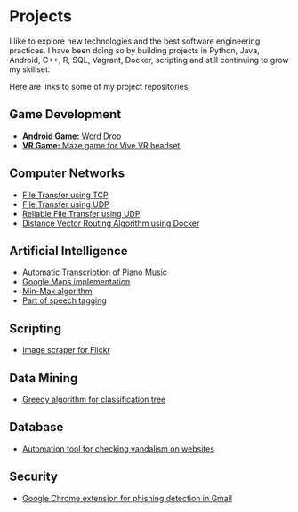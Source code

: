 # Projects
I like to explore new technologies and the best software engineering practices. I have been doing so by building projects in Python, Java, Android, C++, R, SQL, Vagrant, Docker, scripting and still continuing to grow my skillset. 

Here are links to some of my project repositories:

## Game Development
* [__Android Game:__ Word Drop](https://github.com/rachhshruti/worddrop-android-game)
* [__VR Game:__ Maze game for Vive VR headset](https://github.com/rachhshruti/maze-game-vr)

## Computer Networks
* [File Transfer using TCP](https://github.com/rachhshruti/file-transfer-tcp)
* [File Transfer using UDP](https://github.com/rachhshruti/file-transfer-udp)
* [Reliable File Transfer using UDP](https://github.com/rachhshruti/reliable-file-transfer-udp)
* [Distance Vector Routing Algorithm using Docker](https://github.com/rachhshruti/distance-vector-routing)

## Artificial Intelligence
* [Automatic Transcription of Piano Music](https://github.com/rachhshruti/automatic-music-transcription)
* [Google Maps implementation](https://github.com/rachhshruti/google-maps)
* [Min-Max algorithm](https://github.com/rachhshruti/min-max-algorithm)
* [Part of speech tagging](https://github.com/rachhshruti/pos-tagging)

## Scripting
* [Image scraper for Flickr](https://github.com/rachhshruti/py-scrape-flickr)

## Data Mining
* [Greedy algorithm for classification tree](https://github.com/rachhshruti/classification-tree-greedy-algorithm)

## Database
* [Automation tool for checking vandalism on websites](https://github.com/rachhshruti/vandalism-check-stored-procedure)

## Security
* [Google Chrome extension for phishing detection in Gmail](https://github.com/rachhshruti/phishing-detection)
